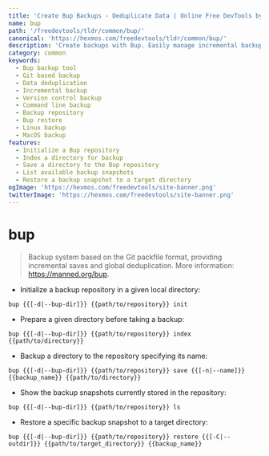 ```yaml
---
title: 'Create Bup Backups - Deduplicate Data | Online Free DevTools by Hexmos'
name: bup
path: '/freedevtools/tldr/common/bup/'
canonical: 'https://hexmos.com/freedevtools/tldr/common/bup/'
description: 'Create backups with Bup. Easily manage incremental backups with global deduplication and version control, using the Git packfile format. Free online tool, no registration required.'
category: common
keywords:
  - Bup backup tool
  - Git based backup
  - Data deduplication
  - Incremental backup
  - Version control backup
  - Command line backup
  - Backup repository
  - Bup restore
  - Linux backup
  - MacOS backup
features:
  - Initialize a Bup repository
  - Index a directory for backup
  - Save a directory to the Bup repository
  - List available backup snapshots
  - Restore a backup snapshot to a target directory
ogImage: 'https://hexmos.com/freedevtools/site-banner.png'
twitterImage: 'https://hexmos.com/freedevtools/site-banner.png'
---
```


# bup

> Backup system based on the Git packfile format, providing incremental saves and global deduplication.
> More information: <https://manned.org/bup>.

- Initialize a backup repository in a given local directory:

`bup {{[-d|--bup-dir]}} {{path/to/repository}} init`

- Prepare a given directory before taking a backup:

`bup {{[-d|--bup-dir]}} {{path/to/repository}} index {{path/to/directory}}`

- Backup a directory to the repository specifying its name:

`bup {{[-d|--bup-dir]}} {{path/to/repository}} save {{[-n|--name]}} {{backup_name}} {{path/to/directory}}`

- Show the backup snapshots currently stored in the repository:

`bup {{[-d|--bup-dir]}} {{path/to/repository}} ls`

- Restore a specific backup snapshot to a target directory:

`bup {{[-d|--bup-dir]}} {{path/to/repository}} restore {{[-C|--outdir]}} {{path/to/target_directory}} {{backup_name}}`
